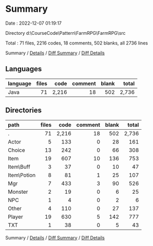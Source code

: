 # Summary

Date : 2022-12-07 01:19:17

Directory d:\\CourseCode\\Pattern\\FarmRPG\\FarmRPG\\src

Total : 71 files,  2216 codes, 18 comments, 502 blanks, all 2736 lines

Summary / [Details](details.md) / [Diff Summary](diff.md) / [Diff Details](diff-details.md)

## Languages
| language | files | code | comment | blank | total |
| :--- | ---: | ---: | ---: | ---: | ---: |
| Java | 71 | 2,216 | 18 | 502 | 2,736 |

## Directories
| path | files | code | comment | blank | total |
| :--- | ---: | ---: | ---: | ---: | ---: |
| . | 71 | 2,216 | 18 | 502 | 2,736 |
| Actor | 5 | 133 | 0 | 28 | 161 |
| Choice | 13 | 242 | 0 | 66 | 308 |
| Item | 19 | 607 | 10 | 136 | 753 |
| Item\\Buff | 3 | 37 | 0 | 10 | 47 |
| Item\\Potion | 8 | 81 | 1 | 25 | 107 |
| Mgr | 7 | 433 | 3 | 90 | 526 |
| Monster | 2 | 19 | 0 | 6 | 25 |
| NPC | 1 | 4 | 0 | 2 | 6 |
| Other | 4 | 110 | 0 | 27 | 137 |
| Player | 19 | 630 | 5 | 142 | 777 |
| TXT | 1 | 38 | 0 | 5 | 43 |

Summary / [Details](details.md) / [Diff Summary](diff.md) / [Diff Details](diff-details.md)